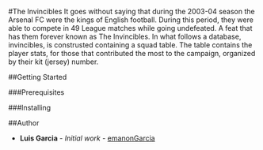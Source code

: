 #The Invincibles
It goes without saying that during the 2003-04 season the Arsenal FC were the kings of English football. During this period, they were able to compete in 49 League matches while going undefeated. A feat that has them forever known as The Invincibles.  In what follows a database, invincibles, is construsted containing a squad table. The table contains the player stats, for those that contributed the most to the campaign, organized by their kit (jersey) number. 

##Getting Started

###Prerequisites

###Installing

##Author
* **Luis Garcia** - *Initial work* - [emanonGarcia](https://www.github.com/emanongarcia) 
